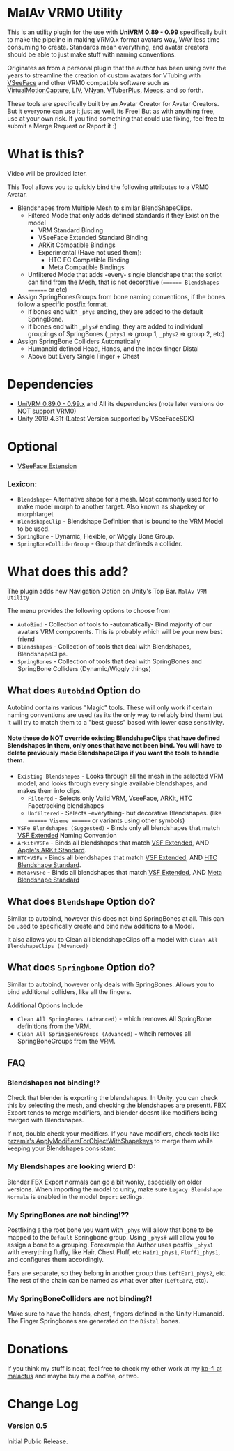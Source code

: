 # MalAv VRM0 Utility

This is an utility plugin for the use with **UniVRM 0.89 - 0.99** specifically built to make the pipeline in making VRM0.x format avatars way, WAY less time consuming to create.
Standards mean everything, and avatar creators should be able to just make stuff with naming conventions.

Originates as from a personal plugin that the author has been using over the years to streamline the creation of custom avatars for VTubing with [VSeeFace](https://www.vseeface.icu/) and other VRM0 compatible software such as [VirtualMotionCapture](https://akira.works/VirtualMotionCapture-en/download.html), [LIV](https://www.liv.tv/), [VNyan](https://suvidriel.itch.io/vnyan), [VTuberPlus](https://arzolath.itch.io/vtuber-plus), [Meeps](https://meepskitten.itch.io/meep), and so forth.

These tools are specifically built by an Avatar Creator for Avatar Creators. But it everyone can use it just as well, its Free! But as  with anything free, use at your own risk. If you find something that could use fixing, feel free to submit a Merge Request or Report it :)


# What is this?

Video will be provided later.

This Tool allows you to quickly bind the following attributes to a VRM0 Avatar.

- Blendshapes from Multiple Mesh to similar BlendShapeClips.
  - Filtered Mode that only adds defined standards if they Exist on the model
    - VRM Standard Binding
    - VSeeFace Extended Standard Binding
    - ARKit Compatible Bindings
    - Experimental (Have not used them):
      - HTC FC Compatible Binding
      - Meta Compatible Bindings
  - Unfiltered Mode that adds -every- single blendshape that the script can find from the Mesh, that is not decorative (`====== Blendshapes ======` or etc)
- Assign SpringBonesGroups from bone naming conventions, if the bones follow a specific postfix format.
  - if bones end with `_phys` ending, they are added to the default SpringBone.
  - if bones end with `_phys#` ending, they are added to individual groupings of SpringBones (`_phys1` => group 1, `_phys2` => group 2, etc)
- Assign SpringBone Colliders Automatically
  - Humanoid defined Head, Hands, and the Index finger Distal
  - Above but Every Single Finger + Chest

# Dependencies

- [UniVRM 0.89.0 - 0.99.x](https://github.com/vrm-c/UniVRM/) and All its dependencies (note later versions do NOT support VRM0)
- Unity 2019.4.31f (Latest Version supported by VSeeFaceSDK)

# Optional

- [VSeeFace Extension](https://github.com/emilianavt/VSeeFaceSDK)

### Lexicon:

- `Blendshape`- Alternative shape for a mesh. Most commonly used for to make model morph to another target. Also known as shapekey or morphtarget 
- `BlendshapeClip` - Blendshape Definition that is bound to the VRM Model to be used.
- `SpringBone` - Dynamic, Flexible, or Wiggly Bone Group.
- `SpringBoneColliderGroup` - Group that defineds a collider.

# What does this add?

The plugin adds new Navigation Option on Unity's Top Bar. `MalAv VRM Utility`

The menu provides the following options to choose from

- `AutoBind` - Collection of tools to -automatically- Bind majority of our avatars VRM components. This is probably which will be your new best friend
- `Blendshapes` - Collection of tools that deal with Blendshapes, BlendshapeClips.
- `SpringBones` - Collection of tools that deal with SpringBones and SpringBone Colliders (Dynamic/Wiggly things)

## What does `Autobind` Option do

Autobind contains various "Magic" tools. These will only work if certain naming conventions are used (as its the only way to reliably bind them) but it will try to match them to a "best guess" based with lower case sensitivity.

#### Note these do NOT override existing BlendshapeClips that have defined Blendshapes in them, only ones that have not been bind. You will have to delete previously made BlendshapeClips if you want the tools to handle them.

- `Existing Blendshapes` - Looks through all the mesh in the selected VRM model, and looks through every single available blendshapes, and makes them into clips.
  - `Filtered` - Selects only Valid VRM, VseeFace, ARKit, HTC Facetracking blendshapes
  - `Unfiltered` - Selects -everything- but decorative Blendshapes. (like `====== Viseme ======` or variants using other symbols)
- `VSFe Blendshapes (Suggested)` - Binds only all blendshapes that match [VSF Extended](https://www.vseeface.icu/#special-blendshapes) Naming Convention
- `Arkit+VSFe` - Binds all blendshapes that match [VSF Extended](https://www.vseeface.icu/#special-blendshapes), AND [Apple's ARKit Standard](https://developer.apple.com/documentation/arkit/arfaceanchor/blendshapelocation).
- `HTC+VSFe` - Binds all blendshapes that match [VSF Extended](https://www.vseeface.icu/#special-blendshapes), AND [HTC Blendshape Standard](https://developer.vive.com/resources/openxr/openxr-pcvr/tutorials/unity/integrate-facial-tracking-your-avatar/).
- `Meta+VSFe` - Binds all blendshapes that match [VSF Extended](https://www.vseeface.icu/#special-blendshapes), AND [Meta Blendshape Standard](https://developer.oculus.com/documentation/unreal/move-ref-blendshapes/)

## What does `Blendshape` Option do?

Similar to autobind, however this does not bind SpringBones at all. This can be used to specifically create and bind new additions to a Model. 

It also allows you to Clean all blendshapeClips off a model with `Clean All BlendshapeClips (Advanced)`

## What does `Springbone` Option do?

Similar to autobind, however only deals with SpringBones. Allows you to bind additional colliders, like all the fingers.

Additional Options Include
- `Clean All SpringBones (Advanced)` - which removes All SpringBone definitions from the VRM.
- `Clean All SpringBoneGroups (Advanced)` - whcih removes all SpringBoneGroups from the VRM.
## FAQ

### Blendshapes not binding!?

Check that blender is exporting the blendshapes. In Unity, you can check this by selecting the mesh, and checking the blendshapes are presentt. FBX Export tends to merge modifiers, and blender doesnt like modifiers being merged with Blendshapes.

If not, double check your modifiers. If you have modifiers, check tools like [przemir's ApplyModifiersForObjectWithShapekeys](https://github.com/przemir/ApplyModifierForObjectWithShapeKeys/) to merge them while keeping your Blendshapes consistant.

### My Blendshapes are looking wierd D:

Blender FBX Export normals can go a bit wonky, especially on older versions. When importing the model to unity, make sure `Legacy Blendshape Normals` is enabled in the model `Import` settings.

### My SpringBones are not binding!??

Postfixing a the root bone you want with `_phys` will allow that bone to be mapped to the `Default` Springbone group.
Using `_phys#` will allow you to assign a bone to a grouping.
Forexample the Author uses postfix `_phys1` with everything fluffy, like Hair, Chest Fluff, etc `Hair1_phys1`, `Fluff1_phys1`, and configures them accordingly.

Ears are separate, so they belong in another group thus `LeftEar1_phys2`, etc. The rest of the chain can be named as what ever after (`LeftEar2`, etc).

### My SpringBoneColliders are not binding?!

Make sure to have the hands, chest, fingers defined in the Unity Humanoid. The Finger Springbones are generated on the `Distal` bones.

# Donations

If you think my stuff is neat, feel free to check my other work at my [ko-fi at malactus](https://ko-fi.com/malactus) and maybe buy me a coffee, or two.

# Change Log

### Version 0.5

Initial Public Release.
